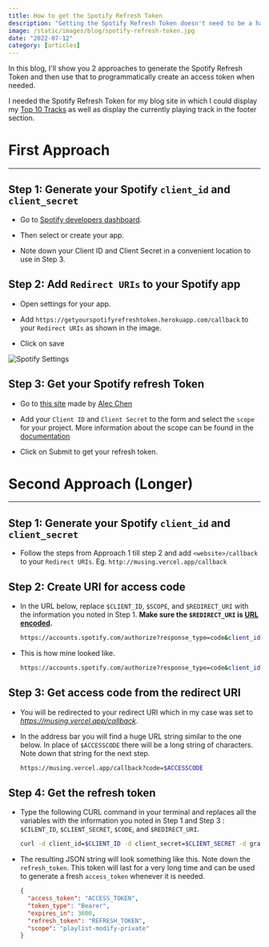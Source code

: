 ```yaml
---
title: How to get the Spotify Refresh Token
description: "Getting the Spotify Refresh Token doesn't need to be a hassle any longer."
image: /static/images/blog/spotify-refresh-token.jpg
date: "2022-07-12"
category: [articles]
---
```


In this blog, I'll show you 2 approaches to generate the Spotify Refresh Token and then use that to programmatically create an access token when needed.

I needed the Spotify Refresh Token for my blog site in which I could display my [Top 10 Tracks](https://musing.vercel.app/stats) as well as display the currently playing track in the footer section.

# First Approach

---

## Step 1: Generate your Spotify `client_id` and `client_secret`

- Go to [Spotify developers dashboard](https://developer.spotify.com/dashboard/).

- Then select or create your app.

- Note down your Client ID and Client Secret in a convenient location to use in Step 3.

## Step 2: Add `Redirect URIs` to your Spotify app

- Open settings for your app.

- Add `https://getyourspotifyrefreshtoken.herokuapp.com/callback` to your `Redirect URIs` as
  shown in the image.

- Click on save

<div className="grid place-items-center">
  <img
    className="inline rounded-lg"
    src="/static/images/blog/Spotify-Callback-URL.png"
    alt="Spotify Settings"
  />
</div>

## Step 3: Get your Spotify refresh Token

- Go to [this site](https://getyourspotifyrefreshtoken.herokuapp.com/) made by [Alec Chen](https://alecchendev.medium.com/get-your-spotify-refresh-token-with-this-simple-web-app-d942dad05847)

- Add your `Client ID` and `Client Secret` to the form and select the `scope` for your project. More information about the scope can be found in the [documentation](https://developer.spotify.com/documentation/general/guides/authorization/scopes/)

- Click on Submit to get your refresh token.

# Second Approach (Longer)

---

## Step 1: Generate your Spotify `client_id` and `client_secret`

- Follow the steps from Approach 1 till step 2 and add `<website>/callback` to your `Redirect URIs`. Eg. `http://musing.vercel.app/callback`

## Step 2: Create URI for access code

- In the URL below, replace `$CLIENT_ID`, `$SCOPE`, and `$REDIRECT_URI` with the information you noted in Step 1. **Make sure the `$REDIRECT_URI` is [URL encoded](https://meyerweb.com/eric/tools/dencoder/).**

  ```bash
  https://accounts.spotify.com/authorize?response_type=code&client_id=$CLIENT_ID&scope=$SCOPE&redirect_uri=$REDIRECT_URI
  ```

- This is how mine looked like.

  ```bash
  https://accounts.spotify.com/authorize?response_type=code&client_id=CLIENT_ID&scope=SCOPE&redirect_uri=https%3A%2F%2Fmusing.vercel.app%2Fcallback
  ```

## Step 3: Get access code from the redirect URI

- You will be redirected to your redirect URI which in my case was set to *https://musing.vercel.app/callback*.

- In the address bar you will find a huge URL string similar to the one below. In place of `$ACCESSCODE` there will be a long string of characters. Note down that string for the next step.

  ```bash
  https://musing.vercel.app/callback?code=$ACCESSCODE
  ```

## Step 4: Get the refresh token

- Type the following CURL command in your terminal and replaces all the variables with the information you noted in Step 1 and Step 3 : `$CILENT_ID`, `$CLIENT_SECRET`, `$CODE`, and `$REDIRECT_URI`.

  ```bash
  curl -d client_id=$CLIENT_ID -d client_secret=$CLIENT_SECRET -d grant_type=authorization_code -d code=$CODE -d redirect_uri=$REDIRECT_URI https://accounts.spotify.com/api/token
  ```

- The resulting JSON string will look something like this. Note down the `refresh_token`. This token will last for a very long time and can be used to generate a fresh `access_token` whenever it is needed.

  ```json
  {
    "access_token": "ACCESS_TOKEN",
    "token_type": "Bearer",
    "expires_in": 3600,
    "refresh_token": "REFRESH_TOKEN",
    "scope": "playlist-modify-private"
  }
  ```